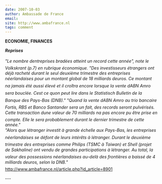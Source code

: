 ```yaml
---
date: 2007-10-03
author: Ambassade de France
email: 
site: http://www.ambafrance.nl
tags: comment
---
```


<p>
<b>ECONOMIE, FINANCES</b>
</p>
<p><i>
<b>Reprises</b><br/>
<br/>
"Le nombre dentreprises bradées atteint un record cette année", note le Volkskrant (p.7) en rubrique économique. "Des investisseurs étrangers ont déjà racheté durant le seul deuxième trimestre des entreprises néerlandaises pour un montant global de 18 milliards deuros. Ce montant na jamais été aussi élevé et il croîtra encore lorsque la vente dABN Amro sera bouclée. Cest ce quon peut lire dans le Statistisch Bulletin de la Banque des Pays-Bas (DNB)."
"Quand la vente dABN Amro au trio bancaire Fortis, RBS et Banco Santander sera un fait, des records seront pulvérisés. Cette transaction dune valeur de 70 milliards na pas encore pu être prise en compte. Elle le sera probablement durant le dernier trimestre de cette année."
<br/>
"Alors que létranger investit à grande échelle aux Pays-Bas, les entreprises néerlandaises se défont de leurs intérêts à létranger. Durant le deuxième trimestre des entreprises comme Philips (TSMC à Taiwan) et Shell (projet de Sakhaline) ont vendu de grandes participations à létranger. Au total, la valeur des possessions néerlandaises au-delà des frontières a baissé de 4 milliards deuros, selon la DNB."
</i>
<br/>
<a href="http://www.ambafrance.nl/article.php?id_article=8901" rel="nofollow">http://www.ambafrance.nl/article.php?id_article=8901</a>
</p>
---